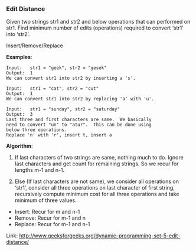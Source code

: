 ### Edit Distance

Given two strings str1 and str2 and below operations that can performed on str1. Find minimum number of edits (operations) required to convert ‘str1’ into ‘str2’.

Insert/Remove/Replace

**Examples**:
```
Input:   str1 = "geek", str2 = "gesek"
Output:  1
We can convert str1 into str2 by inserting a 's'.

Input:   str1 = "cat", str2 = "cut"
Output:  1
We can convert str1 into str2 by replacing 'a' with 'u'.

Input:   str1 = "sunday", str2 = "saturday"
Output:  3
Last three and first characters are same.  We basically
need to convert "un" to "atur".  This can be done using
below three operations. 
Replace 'n' with 'r', insert t, insert a
```

**Algorithm**:
1) If last characters of two strings are same, nothing much to do. Ignore last characters and get count for remaining strings. So we recur for lengths m-1 and n-1.

2) Else (If last characters are not same), we consider all operations on ‘str1’, consider all three operations on last character of first string, recursively compute minimum cost for all three operations and take minimum of three values.

- Insert: Recur for m and n-1
- Remove: Recur for m-1 and n
- Replace: Recur for m-1 and n-1

Link: http://www.geeksforgeeks.org/dynamic-programming-set-5-edit-distance/